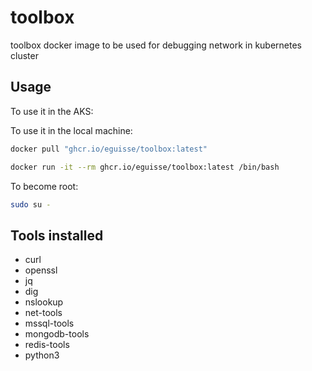 # toolbox
toolbox docker image to be used for debugging network in kubernetes cluster



## Usage

To use it in the AKS:

To use it in the local machine:

```bash
docker pull "ghcr.io/eguisse/toolbox:latest"

docker run -it --rm ghcr.io/eguisse/toolbox:latest /bin/bash
```


To become root:

```bash
sudo su -
```


## Tools installed

* curl
* openssl
* jq
* dig
* nslookup
* net-tools
* mssql-tools
* mongodb-tools
* redis-tools
* python3

